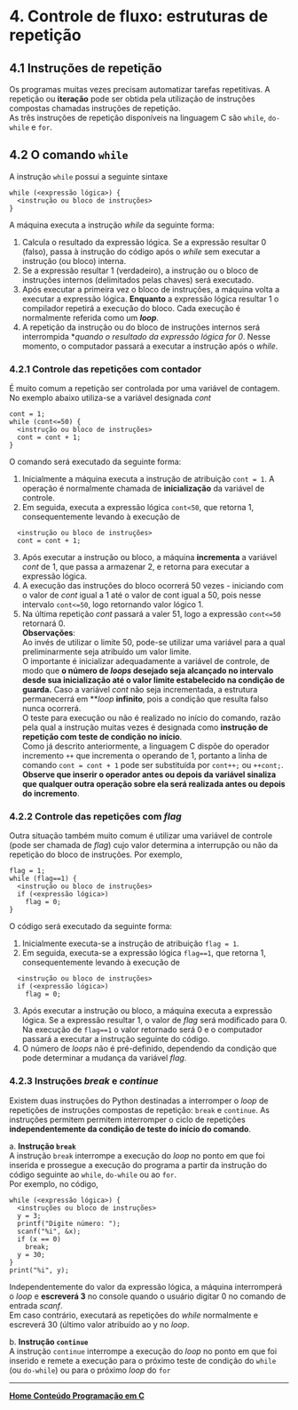 # 4. Controle de fluxo: estruturas de repetição

## 4.1 Instruções de repetição  
Os programas muitas vezes precisam automatizar tarefas repetitivas. A repetição ou **iteração** pode ser obtida pela utilização de instruções compostas chamadas instruções de repetição.  
As três instruções de repetição disponíveis na linguagem C são `while`, `do-while` e `for`.

## 4.2 O comando `while`
A instrução `while` possui a seguinte sintaxe  
```
while (<expressão lógica>) {
  <instrução ou bloco de instruções>
}
```  
A máquina executa a instrução *while* da seguinte forma:
1. Calcula o resultado da expressão lógica. Se a expressão resultar 0 (falso), passa à instrução do código após o *while* sem executar a instrução (ou bloco) interna.
2. Se a expressão resultar 1 (verdadeiro), a instrução ou o bloco de instruções internos (delimitados pelas chaves) será executado.
3. Após executar a primeira vez o bloco de instruções, a máquina volta a executar a expressão lógica. **Enquanto** a expressão lógica resultar 1 o compilador repetirá a execução do bloco. Cada execução é normalmente referida como um ***loop***.
4. A repetição da instrução ou do bloco de instruções internos será interrompida **quando o resultado da expressão lógica for 0*. Nesse momento, o computador passará a executar a instrução após o *while*.

### 4.2.1 Controle das repetições com **contador**  
É muito comum a repetição ser controlada por uma variável de contagem. No exemplo abaixo utiliza-se a variável designada *cont*  
```
cont = 1;
while (cont<=50) {
  <instrução ou bloco de instruções>
  cont = cont + 1;
}
```  
O comando será executado da seguinte forma:
1. Inicialmente a máquina executa a instrução de atribuição `cont = 1`. A operação é normalmente chamada de **inicialização** da variável de controle.
2. Em seguida, executa a expressão lógica `cont<50`, que retorna 1, consequentemente levando à execução de  
  ```
    <instrução ou bloco de instruções>
    cont = cont + 1;
  ```  
3. Após executar a instrução ou bloco, a máquina **incrementa** a variável *cont* de 1, que passa a armazenar 2, e retorna para executar a expressão lógica.
4. A execução das instruções do bloco ocorrerá 50 vezes - iniciando com o valor de *cont* igual a 1 até o valor de cont igual a 50, pois nesse intervalo `cont<=50`, logo retornando valor lógico 1.
5. Na última repetição *cont* passará a valer 51, logo a expressão `cont<=50` retornará 0.  
**Observações**:  
  Ao invés de utilizar o limite 50, pode-se utilizar uma variável para a qual preliminarmente seja atribuído um valor limite.  
  O importante é inicializar adequadamente a variável de controle, de modo que **o número de *loops* desejado seja alcançado no intervalo desde sua inicialização até o valor limite estabelecido na condição de guarda.**
  Caso a variável *cont* não seja incrementada, a estrutura permanecerrá em ***loop* **infinito**, pois a condição que resulta falso nunca ocorrerá.  
  O teste para execução ou não é realizado no início do comando, razão pela qual a instrução muitas vezes é designada como **instrução de repetição com teste de condição no início**.  
  Como já descrito anteriormente, a linguagem C dispõe do operador incremento `++` que incrementa o operando de 1, portanto a linha de comando `cont = cont + 1` pode ser substituída por `cont++;` ou `++cont;`. **Observe que inserir o operador antes ou depois da variável sinaliza que qualquer outra operação sobre ela será realizada antes ou depois do incremento**.

### 4.2.2 Controle das repetições com *flag*
Outra situação também muito comum é utilizar uma variável de controle (pode ser chamada de *flag*) cujo valor determina a interrupção ou não da repetição do bloco de instruções. Por exemplo,  
```
flag = 1;
while (flag==1) {
  <instrução ou bloco de instruções>
  if (<expressão lógica>)
    flag = 0;
}
```  
O código será executado da seguinte forma:  
1. Inicialmente executa-se a instrução de atribuição `flag = 1`.
2. Em seguida, executa-se a expressão lógica `flag==1`, que retorna 1, consequentemente levando à execução de  
  ```
    <instrução ou bloco de instruções>
    if (<expressão lógica>)
      flag = 0;
  ```  
3. Após executar a instrução ou bloco, a máquina executa a expressão lógica. Se a expressão resultar 1, o valor de *flag* será modificado para 0. Na execução de `flag==1` o valor retornado será 0 e o computador passará a executar a instrução seguinte do código.
4. O número de *loops* não é pré-definido, dependendo da condição que pode determinar a mudança da variável *flag*.

### 4.2.3 Instruções ***break*** e ***continue***
Existem duas instruções do Python destinadas a interromper o *loop* de repetições de instruções compostas de repetição: `break` e `continue`.
As instruções permitem permitem interromper o ciclo de repetições **independentemente da condição de teste do início do comando**.

a. **Instrução `break`**  
A instrução `break` interrompe a execução do *loop* no ponto em que foi inserida e prossegue a execução do programa a partir da instrução do código seguinte ao `while`, `do-while` ou ao `for`.  
Por exemplo, no código,  
```
while (<expressão lógica>) {
  <instruções ou bloco de instruções>
  y = 3;
  printf("Digite número: ");  
  scanf("%i", &x);
  if (x == 0)
    break;
  y = 30;
}
print("%i", y);
```  
Independentemente do valor da expressão lógica, a máquina interromperá o *loop* e **escreverá 3** no console quando o usuário digitar 0 no comando de entrada *scanf*.  
Em caso contrário, executará as repetições do *while* normalmente e escreverá 30 (último valor atribuído ao y no *loop*.

b. **Instrução `continue`**  
A instrução `continue` interrompe a execução do *loop* no ponto em que foi inserido e remete a execução para o próximo teste de condição do `while` (ou `do-while`) ou para o próximo *loop* do `for` 

___
**[Home Conteúdo Programação em C](https://github.com/claytonjasilva/claytonjasilva.github.io/blob/main/progC_aulas.md)**   
